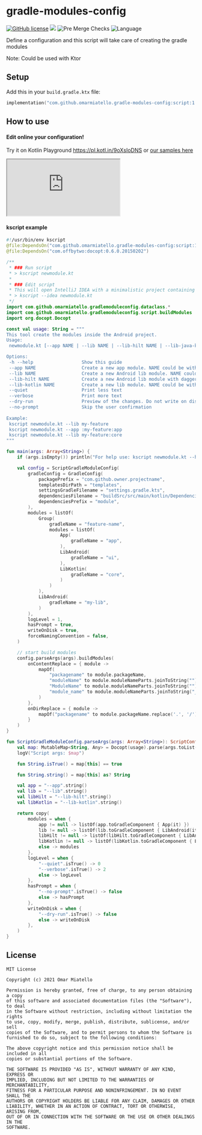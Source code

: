 # gradle-modules-config

[![GitHub license](https://img.shields.io/github/license/omarmiatello/gradle-modules-config)](LICENSE)
[![](https://img.shields.io/maven-central/v/com.github.omarmiatello.gradle-modules-config/script)](https://search.maven.org/search?q=g:com.github.omarmiatello.gradle-modules-config)
![Pre Merge Checks](https://github.com/omarmiatello/gradle-modules-config/workflows/Pre%20Merge%20Checks/badge.svg)
![Language](https://img.shields.io/github/languages/top/omarmiatello/gradle-modules-config?color=blue&logo=kotlin)


Define a configuration and this script will take care of creating the gradle modules

Note: Could be used with Ktor

## Setup

Add this in your `build.gradle.ktx` file:
```kotlin
implementation("com.github.omarmiatello.gradle-modules-config:script:1.0.1")
```

## How to use

#### Edit online your configuration!

Try it on Kotlin Playground https://pl.kotl.in/9oXsIoDNS or [our samples here](https://omarmiatello.github.io/gradle-modules-config/config_online.html)

<iframe src="https://pl.kotl.in/bEJDWFCw6?from=17&to=48"></iframe>

#### kscript example

```kotlin
#!/usr/bin/env kscript
@file:DependsOn("com.github.omarmiatello.gradle-modules-config:script:1.0.1")
@file:DependsOn("com.offbytwo:docopt:0.6.0.20150202")

/**
 * ### Run script
 * > kscript newmodule.kt
 *
 * ### Edit script
 * This will open IntelliJ IDEA with a minimalistic project containing just your script and a generated gradle.build file
 * > kscript --idea newmodule.kt
 */
import com.github.omarmiatello.gradlemoduleconfig.dataclass.*
import com.github.omarmiatello.gradlemoduleconfig.script.buildModules
import org.docopt.Docopt

const val usage: String = """
This tool create the modules inside the Android project.
Usage:
 newmodule.kt [--app NAME | --lib NAME | --lib-hilt NAME | --lib-java-kotlin NAME] [--quiet | --verbose] [--dry-run] [--no-prompt]

Options:
 -h --help                  Show this guide
 --app NAME                 Create a new app module. NAME could be without colon like 'my-app' or with colon like ':my-feature:app'
 --lib NAME                 Create a new Android lib module. NAME could be without colon like 'my-lib' or with colon like ':my-feature:core'
 --lib-hilt NAME            Create a new Android lib module with dagger. NAME could be without colon like 'my-lib' or with colon like ':my-feature:domain'
 --lib-kotlin NAME          Create a new lib module. NAME could be without colon like 'my-lib' or with colon like ':my-feature:core'
 --quiet                    Print less text
 --verbose                  Print more text
 --dry-run                  Preview of the changes. Do not write on disk.
 --no-prompt                Skip the user confirmation
 
Example:
 kscript newmodule.kt --lib my-feature
 kscript newmodule.kt --app :my-feature:app
 kscript newmodule.kt --lib my-feature:core
"""

fun main(args: Array<String>) {
    if (args.isEmpty()) println("For help use: kscript newmodule.kt --help")

    val config = ScriptGradleModuleConfig(
        gradleConfig = GradleConfig(
            packagePrefix = "com.github.owner.projectname",
            templatesDirPath = "templates",
            settingsGradleFilename = "settings.gradle.kts",
            dependenciesFilename = "buildSrc/src/main/kotlin/Dependencies.kt",
            dependenciesPrefix = "module",
        ),
        modules = listOf(
            Group(
                gradleName = "feature-name",
                modules = listOf(
                    App(
                        gradleName = "app",
                    ),
                    LibAndroid(
                        gradleName = "ui",
                    ),
                    LibKotlin(
                        gradleName = "core",
                    )
                )
            ),
            LibAndroid(
                gradleName = "my-lib",
            )
        ),
        logLevel = 1,
        hasPrompt = true,
        writeOnDisk = true,
        forceNamingConvention = false,
    )

    // start build modules
    config.parseArgs(args).buildModules(
        onContentReplace = { module ->
            mapOf(
                "packagename" to module.packageName,
                "moduleName" to module.moduleNameParts.joinToString("") { it.capitalize() }.decapitalize(),
                "ModuleName" to module.moduleNameParts.joinToString("") { it.capitalize() },
                "module_name" to module.moduleNameParts.joinToString("_")
            )
        },
        onDirReplace = { module ->
            mapOf("packagename" to module.packageName.replace('.', '/'))
        }
    )
}

fun ScriptGradleModuleConfig.parseArgs(args: Array<String>): ScriptConfig {
    val map: MutableMap<String, Any> = Docopt(usage).parse(args.toList())
    logV("Script args: $map")

    fun String.isTrue() = map[this] == true

    fun String.string() = map[this] as? String

    val app = "--app".string()
    val lib = "--lib".string()
    val libHilt = "--lib-hilt".string()
    val libKotlin = "--lib-kotlin".string()

    return copy(
        modules = when {
            app != null -> listOf(app.toGradleComponent { App(it) })
            lib != null -> listOf(lib.toGradleComponent { LibAndroid(it) })
            libHilt != null -> listOf(libHilt.toGradleComponent { LibAndroid(it, templateName = "lib-hilt") })
            libKotlin != null -> listOf(libKotlin.toGradleComponent { LibKotlin(it) })
            else -> modules
        },
        logLevel = when {
            "--quiet".isTrue() -> 0
            "--verbose".isTrue() -> 2
            else -> logLevel
        },
        hasPrompt = when {
            "--no-prompt".isTrue() -> false
            else -> hasPrompt
        },
        writeOnDisk = when {
            "--dry-run".isTrue() -> false
            else -> writeOnDisk
        },
    )
}
```


## License

```
MIT License

Copyright (c) 2021 Omar Miatello

Permission is hereby granted, free of charge, to any person obtaining a copy
of this software and associated documentation files (the "Software"), to deal
in the Software without restriction, including without limitation the rights
to use, copy, modify, merge, publish, distribute, sublicense, and/or sell
copies of the Software, and to permit persons to whom the Software is
furnished to do so, subject to the following conditions:

The above copyright notice and this permission notice shall be included in all
copies or substantial portions of the Software.

THE SOFTWARE IS PROVIDED "AS IS", WITHOUT WARRANTY OF ANY KIND, EXPRESS OR
IMPLIED, INCLUDING BUT NOT LIMITED TO THE WARRANTIES OF MERCHANTABILITY,
FITNESS FOR A PARTICULAR PURPOSE AND NONINFRINGEMENT. IN NO EVENT SHALL THE
AUTHORS OR COPYRIGHT HOLDERS BE LIABLE FOR ANY CLAIM, DAMAGES OR OTHER
LIABILITY, WHETHER IN AN ACTION OF CONTRACT, TORT OR OTHERWISE, ARISING FROM,
OUT OF OR IN CONNECTION WITH THE SOFTWARE OR THE USE OR OTHER DEALINGS IN THE
SOFTWARE.
```
